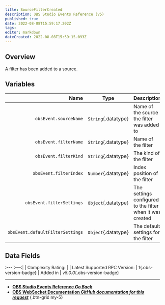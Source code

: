 ```yaml
---
title: SourceFilterCreated
description: OBS Studio Events Reference (v5)
published: true
date: 2022-08-08T15:59:17.202Z
tags: 
editor: markdown
dateCreated: 2022-08-08T15:59:15.093Z
---
```


## Overview
A filter has been added to a source.

## Variables
Name | Type | Description | 
----:|:----:|:------------|
`obsEvent.sourceName` | `String`{.datatype} | Name of the source the filter was added to
`obsEvent.filterName` | `String`{.datatype} | Name of the filter
`obsEvent.filterKind` | `String`{.datatype} | The kind of the filter
`obsEvent.filterIndex` | `Number`{.datatype} | Index position of the filter
`obsEvent.filterSettings` | `Object`{.datatype} | The settings configured to the filter when it was created
`obsEvent.defaultFilterSettings` | `Object`{.datatype} | The default settings for the filter

## Data Fields
:---|:---:|
| Complexity Rating: | <span class="stars stars--2"></span>
| Latest Supported RPC Version: | *1*{.obs-version-badge}
| Added in | *v5.0.0*{.obs-version-badge}

---

- [<i class="mdi mdi-chevron-left"></i>**OBS Studio Events Reference *Go Back***](/en/Broadcasters/OBS/Events)
- [<i class="mdi mdi-github"></i> **OBS WebSocket Documentation *GitHub documentation for this request***](https://github.com/obsproject/obs-websocket/blob/master/docs/generated/protocol.md#sourcefiltercreated)
{.btn-grid my-5}